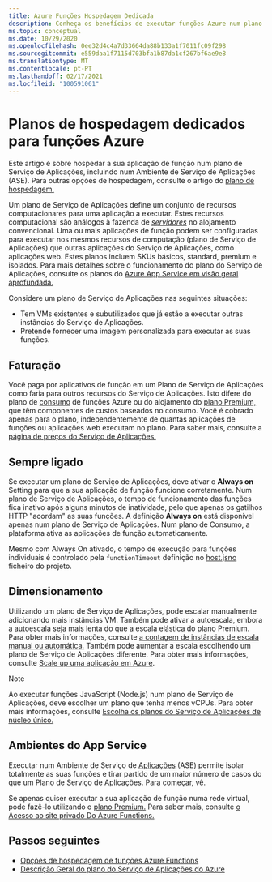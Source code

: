 ```yaml
---
title: Azure Funções Hospedagem Dedicada
description: Conheça os benefícios de executar funções Azure num plano de hospedagem dedicado do Serviço de Aplicações.
ms.topic: conceptual
ms.date: 10/29/2020
ms.openlocfilehash: 0ee32d4c4a7d33664da88b133a1f7011fc09f298
ms.sourcegitcommit: e559daa1f7115d703bfa1b87da1cf267bf6ae9e8
ms.translationtype: MT
ms.contentlocale: pt-PT
ms.lasthandoff: 02/17/2021
ms.locfileid: "100591061"
---
```

# <a name="dedicated-hosting-plans-for-azure-functions"></a>Planos de hospedagem dedicados para funções Azure

Este artigo é sobre hospedar a sua aplicação de função num plano de Serviço de Aplicações, incluindo num Ambiente de Serviço de Aplicações (ASE). Para outras opções de hospedagem, consulte o artigo do [plano de hospedagem.](functions-scale.md)

Um plano de Serviço de Aplicações define um conjunto de recursos computacionares para uma aplicação a executar. Estes recursos computacional são análogos à fazenda de [_servidores_](https://wikipedia.org/wiki/Server_farm) no alojamento convencional. Uma ou mais aplicações de função podem ser configuradas para executar nos mesmos recursos de computação (plano de Serviço de Aplicações) que outras aplicações do Serviço de Aplicações, como aplicações web. Estes planos incluem SKUs básicos, standard, premium e isolados. Para mais detalhes sobre o funcionamento do plano do Serviço de Aplicações, consulte os planos do [Azure App Service em visão geral aprofundada.](../app-service/overview-hosting-plans.md)

Considere um plano de Serviço de Aplicações nas seguintes situações:

* Tem VMs existentes e subutilizados que já estão a executar outras instâncias do Serviço de Aplicações.
* Pretende fornecer uma imagem personalizada para executar as suas funções.

## <a name="billing"></a>Faturação

Você paga por aplicativos de função em um Plano de Serviço de Aplicações como faria para outros recursos do Serviço de Aplicações. Isto difere do plano de [consumo](consumption-plan.md) de funções Azure ou do alojamento do [plano Premium,](functions-premium-plan.md) que têm componentes de custos baseados no consumo. Você é cobrado apenas para o plano, independentemente de quantas aplicações de funções ou aplicações web executam no plano. Para saber mais, consulte a [página de preços do Serviço de Aplicações.](https://azure.microsoft.com/pricing/details/app-service/windows/) 

## <a name="always-on"></a><a name="always-on"></a> Sempre ligado

Se executar um plano de Serviço de Aplicações, deve ativar o **Always on** Setting para que a sua aplicação de função funcione corretamente. Num plano de Serviço de Aplicações, o tempo de funcionamento das funções fica inativo após alguns minutos de inatividade, pelo que apenas os gatilhos HTTP "acordam" as suas funções. A definição **Always on** está disponível apenas num plano de Serviço de Aplicações. Num plano de Consumo, a plataforma ativa as aplicações de função automaticamente.

Mesmo com Always On ativado, o tempo de execução para funções individuais é controlado pela `functionTimeout` definição no [host.jsno](functions-host-json.md#functiontimeout) ficheiro do projeto.

## <a name="scaling"></a>Dimensionamento

Utilizando um plano de Serviço de Aplicações, pode escalar manualmente adicionando mais instâncias VM. Também pode ativar a autoescala, embora a autoescala seja mais lenta do que a escala elástica do plano Premium. Para obter mais informações, consulte [a contagem de instâncias de escala manual ou automática.](../azure-monitor/autoscale/autoscale-get-started.md?toc=%2fazure%2fapp-service%2ftoc.json) Também pode aumentar a escala escolhendo um plano de Serviço de Aplicações diferente. Para obter mais informações, consulte [Scale up uma aplicação em Azure](../app-service/manage-scale-up.md). 

> [!NOTE] 
> Ao executar funções JavaScript (Node.js) num plano de Serviço de Aplicações, deve escolher um plano que tenha menos vCPUs. Para obter mais informações, consulte [Escolha os planos do Serviço de Aplicações de núcleo único.](functions-reference-node.md#choose-single-vcpu-app-service-plans) 
<!-- Note: the portal links to this section via fwlink https://go.microsoft.com/fwlink/?linkid=830855 --> 

## <a name="app-service-environments"></a>Ambientes do App Service

Executar num Ambiente de Serviço de [Aplicações](../app-service/environment/intro.md) (ASE) permite isolar totalmente as suas funções e tirar partido de um maior número de casos do que um Plano de Serviço de Aplicações. Para começar, vê.

Se apenas quiser executar a sua aplicação de função numa rede virtual, pode fazê-lo utilizando o [plano Premium.](functions-premium-plan.md) Para saber mais, consulte [o Acesso ao site privado Do Azure Functions.](functions-create-private-site-access.md) 

## <a name="next-steps"></a>Passos seguintes

+ [Opções de hospedagem de funções Azure Functions](functions-scale.md)
+ [Descrição Geral do plano do Serviço de Aplicações do Azure](../app-service/overview-hosting-plans.md)